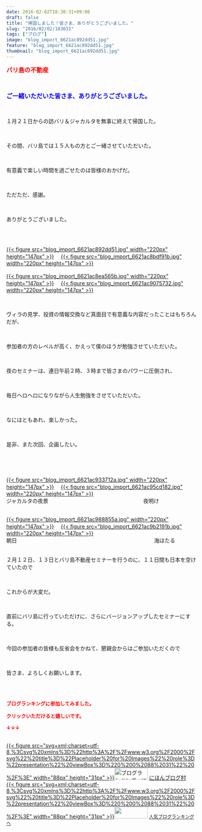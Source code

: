 ```yaml
---
date: 2016-02-02T18:30:31+09:00
draft: false
title: "帰国しました！皆さま、ありがとうございました。"
slug: "2016/02/02/183031"
tags: ["ブログ"]
image: "blog_import_6621ac892dd51.jpg"
feature: "blog_import_6621ac892dd51.jpg"
thumbnail: "blog_import_6621ac892dd51.jpg"
---
```

<p><font color="#ff0000" size="3"><strong>バリ島の不動産</strong></font></p><p> </p><p><font color="#0000ff" size="3"><strong>ご一緒いただいた皆さま、ありがとうございました。</strong></font></p><p> </p><p>１月２１日からの訪バリ＆ジャカルタを無事に終えて帰国した。</p><p> </p><p>その間、バリ島では１５人もの方とご一緒させていただいた。</p><p> </p><p>有意義で楽しい時間を過ごせたのは皆様のおかげだ。</p><p> </p><p>ただただ、感謝。</p><p> </p><p>ありがとうございました。</p><p> </p><p><br/><a href="blog_import_6621ac8a6c6a2.jpg">{{< figure src="blog_import_6621ac892dd51.jpg" width="220px" height="147px" >}}</a> 　<a href="blog_import_6621ac8d437fe.jpg">{{< figure src="blog_import_6621ac8bdf91b.jpg" width="220px" height="147px" >}}</a><br/><br/><a href="blog_import_6621ac8ede4b0.jpg">{{< figure src="blog_import_6621ac8ea565b.jpg" width="220px" height="147px" >}}</a> 　<a href="blog_import_6621ac91b8949.jpg">{{< figure src="blog_import_6621ac9075732.jpg" width="220px" height="147px" >}}</a></p><p> </p><p>ヴィラの見学、投資の情報交換など真面目で有意義な内容だったことはもちろんだが、</p><p> </p><p>参加者の方のレベルが高く、かえって僕のほうが勉強させていただいた。</p><p> </p><p>夜のセミナーは、連日午前２時、３時まで皆さまのパワーに圧倒され、</p><p> </p><p>毎日ヘロヘロになりながら人生勉強をさせていただいた。</p><p> </p><p>なにはともあれ、楽しかった。</p><p> </p><p>是非、また次回、企画したい。</p><p> </p><p> </p><p><a href="blog_import_6621ac94695ce.jpg">{{< figure src="blog_import_6621ac933712a.jpg" width="220px" height="147px" >}}</a> 　<a href="blog_import_6621ac970a06f.jpg">{{< figure src="blog_import_6621ac95cd182.jpg" width="220px" height="147px" >}}</a><br/>ジャカルタの夜景　　　　　　　　　　　　　　　　　　夜明け</p><p><br/><a href="blog_import_6621ac99d559e.jpg">{{< figure src="blog_import_6621ac988855a.jpg" width="220px" height="147px" >}}</a> 　<a href="blog_import_6621ac9c604e2.jpg">{{< figure src="blog_import_6621ac9b2191b.jpg" width="220px" height="147px" >}}</a><br/>朝日　　　　　　　　　　　　　　　　　　　　　　　　　　海ほたる<br/> </p><p>２月１２日、１３日とバリ島不動産セミナーを行うのに、１１日間も日本を空けていたので</p><p> </p><p>これからが大変だ。</p><p> </p><p>直前にバリ島に行っていただけに、さらにバージョンアップしたセミナーにする。</p><p> </p><p>今回の参加者の皆様も反省会をかねて、懇親会からはご参加いただくので</p><p> </p><p>皆さま、よろしくお願いします。</p><p><br/> </p><p><font color="#ff0000" size="2"><strong>ブログランキングに参加してみました。</strong></font></p><p><font color="#ff0000" size="2"><strong>クリックいただけると嬉しいです。</strong></font></p><p><font color="#ff0000" size="2"><strong>↓↓↓</strong></font></p><p><br/><a href="http://www.blogmura.com/ranking.html" target="_blank">{{< figure src="svg+xml;charset=utf-8,%3Csvg%20xmlns%3D%22http%3A%2F%2Fwww.w3.org%2F2000%2Fsvg%22%20title%3D%22Placeholder%20for%20Images%22%20role%3D%22presentation%22%20viewBox%3D%220%200%2088%2031%22%20%2F%3E" width="88px" height="31px" >}}<noscript><img alt="ブログランキング・にほんブログ村へ" border="0" height="31" src="https://img-proxy.blog-video.jp/images?url=http%3A%2F%2Fwww.blogmura.com%2Fimg%2Fwww88_31.gif" width="88"></noscript></a> <a href="http://www.blogmura.com/ranking.html" target="_blank">にほんブログ村</a><br/><a href="link.php?1804582" title="人気ブログランキングへ">{{< figure src="svg+xml;charset=utf-8,%3Csvg%20xmlns%3D%22http%3A%2F%2Fwww.w3.org%2F2000%2Fsvg%22%20title%3D%22Placeholder%20for%20Images%22%20role%3D%22presentation%22%20viewBox%3D%220%200%2088%2031%22%20%2F%3E" width="88px" height="31px" >}}<noscript><img border="0" height="31" src="https://blog.with2.net/img/banner/banner_22.gif" width="88"></noscript></a> <a href="link.php?1804582" style="FONT-SIZE: 12px">人気ブログランキングへ</a></p>

